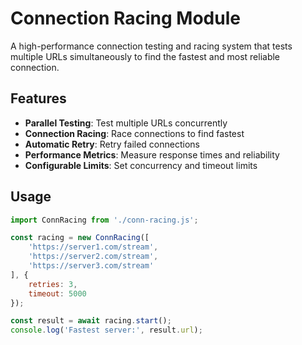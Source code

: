 # Connection Racing Module

A high-performance connection testing and racing system that tests multiple URLs simultaneously to find the fastest and most reliable connection.

## Features

- **Parallel Testing**: Test multiple URLs concurrently
- **Connection Racing**: Race connections to find fastest
- **Automatic Retry**: Retry failed connections
- **Performance Metrics**: Measure response times and reliability
- **Configurable Limits**: Set concurrency and timeout limits

## Usage

```javascript
import ConnRacing from './conn-racing.js';

const racing = new ConnRacing([
    'https://server1.com/stream',
    'https://server2.com/stream',
    'https://server3.com/stream'
], {
    retries: 3,
    timeout: 5000
});

const result = await racing.start();
console.log('Fastest server:', result.url);
``` 